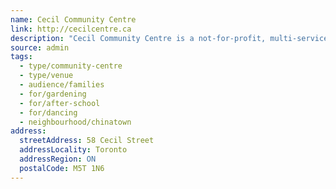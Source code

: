 ```yaml
---
name: Cecil Community Centre
link: http://cecilcentre.ca
description: "Cecil Community Centre is a not-for-profit, multi-service neighbourhood centre that offers a broad range of recreational, educational, social, cultural and capacity-building programs to local area residents. For over 40 years, the Centre has played a vital role in the lives of community members of all ages. Our centre provides programs and services for children, youth, adults and seniors. Programs include a Family Resource Program, Community Drop-in, After School Program, and Youth Program."
source: admin
tags:
  - type/community-centre
  - type/venue
  - audience/families
  - for/gardening
  - for/after-school
  - for/dancing
  - neighbourhood/chinatown
address:
  streetAddress: 58 Cecil Street
  addressLocality: Toronto
  addressRegion: ON
  postalCode: M5T 1N6
---
```


